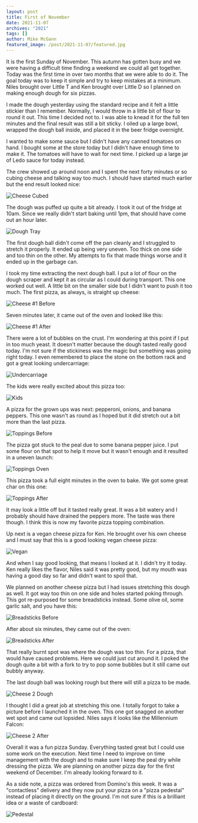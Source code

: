 ```yaml
---
layout: post
title: First of November
date: 2021-11-07
archives: "2021"
tags: []
author: Mike McGann
featured_image: /post/2021-11-07/featured.jpg
---
```


It is the first Sunday of November. This autumn has gotten busy and we were
having a difficult time finding a weekend we could all get together. Today
was the first time in over two months that we were able to do it. The goal
today was to keep it simple and try to keep mistakes at a minimum. Niles
brought over Little T and Ken brought over Little D so I planned on making
enough dough for six pizzas.

I made the dough yesterday using the standard recipe and it felt a little
stickier than I remember. Normally, I would throw in a little bit of
flour to round it out. This time I decided not to. I was able to knead it
for the full ten minutes and the final result was still a bit sticky. I oiled
up a large bowl, wrapped the dough ball inside, and placed it in the beer
fridge overnight.

I wanted to make some sauce but I didn't have any canned tomatoes on hand.
I bought some at the store today but I didn't have enough time to
make it. The tomatoes will have to wait for next time. I picked
up a large jar of Ledo sauce for today instead.

The crew showed up around noon and I spent the next forty minutes or so
cubing cheese and talking way too much. I should have started much
earlier but the end result looked nice:

![Cheese Cubed](cheese_bowls.tn.jpg)

The dough was puffed up quite a bit already. I took it out of the fridge at
10am. Since we really didn't start baking until 1pm, that should have come out
an hour later.

![Dough Tray](dough_tray.tn.jpg)

The first dough ball didn't come off the pan cleanly and I struggled to
stretch it properly. It ended up being very uneven. Too thick on one side
and too thin on the other. My attempts to fix that made things worse and it
ended up in the garbage can.

I took my time extracting the next dough ball. I put a lot of flour on the
dough scraper and kept it as circular as I could during transport. This one
worked out well. A little bit on the smaller side but I didn't want to push
it too much. The first pizza, as always, is straight up cheese:

![Cheese #1 Before](cheese_1_before.tn.jpg)

Seven minutes later, it came out of the oven and looked like this:

![Cheese #1 After](cheese_1_after.tn.jpg)

There were a lot of bubbles on the crust. I'm wondering at this point if
I put in too much yeast. It doesn't matter because the dough tasted really
good today. I'm not sure if the stickiness was the magic but something was
going right today. I even remembered to place the stone on the bottom rack
and got a great looking undercarriage:

![Undercarriage](underbelly.tn.jpg)

The kids were really excited about this pizza too:

![Kids](kids.tn.jpg)

A pizza for the grown ups was next: pepperoni, onions, and banana peppers.
This one wasn't as round as I hoped but it did stretch out a bit more than
the last pizza.

![Toppings Before](toppings_before.tn.jpg)

The pizza got stuck to the peal due to some banana pepper juice. I put some
flour on that spot to help it move but it wasn't enough and it resulted in a
uneven launch:

![Toppings Oven](toppings_oven.tn.jpg)

This pizza took a full eight minutes in the oven to bake. We got some great
char on this one:

![Toppings After](toppings_after.tn.jpg)

It may look a little off but it tasted really great. It was a bit watery and
I probably should have drained the peppers more. The taste was there though.
I think this is now my favorite pizza topping combination.

Up next is a vegan cheese pizza for Ken. He brought over his own cheese and
I must say that this is a good looking vegan cheese pizza:

![Vegan](vegan.tn.jpg)

And when I say good looking, that means I looked at it. I didn't try it today.
Ken really likes the flavor, Niles said it was pretty good, but my mouth was
having a good day so far and didn't want to spoil that.

We planned on another cheese pizza but I had issues stretching this dough
as well. It got way too thin on one side and holes started poking through.
This got re-purposed for some breadsticks instead. Some olive oil, some
garlic salt, and you have this:

![Breadsticks Before](breadsticks_before.tn.jpg)

After about six minutes, they came out of the oven:

![Breadsticks After](breadsticks_after.tn.jpg)

That really burnt spot was where the dough was too thin. For a pizza, that
would have caused problems. Here we could just cut around it. I poked the
dough quite a bit with a fork to try to pop some bubbles but it still came
out bubbly anyway.

The last dough ball was looking rough but there will still a pizza to be
made.

![Cheese 2 Dough](cheese_2_dough.tn.jpg)

I thought I did a great job at stretching this one. I totally forgot to take
a picture before I launched it in the oven. This one got snagged on another
wet spot and came out lopsided. Niles says it looks like the Millennium Falcon:

![Cheese 2 After](cheese_2_after.tn.jpg)

Overall it was a fun pizza Sunday. Everything tasted great but I could use some
work on the execution. Next time I need to improve on time management with the
dough and to make sure I keep the peal dry while dressing the pizza. We
are planning on another pizza day for the first weekend of December. I'm
already looking forward to it.

As a side note, a pizza was ordered from Domino's this week. It was a
"contactless" delivery and they now put your pizza on a "pizza pedestal"
instead of placing it directly on the ground. I'm not sure if this is a
brilliant idea or a waste of cardboard:

![Pedestal](pedestal.tn.jpg)